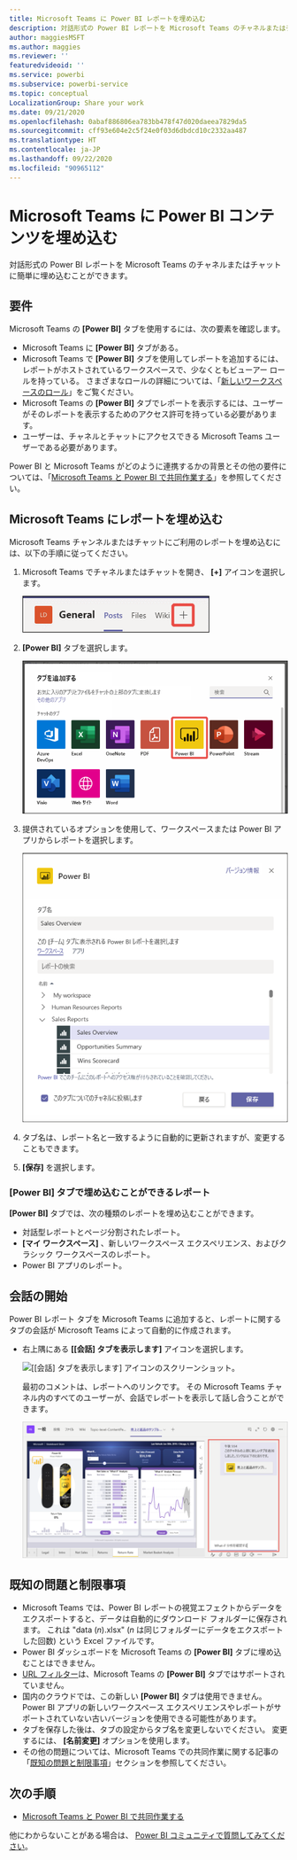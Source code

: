 ```yaml
---
title: Microsoft Teams に Power BI レポートを埋め込む
description: 対話形式の Power BI レポートを Microsoft Teams のチャネルまたはチャットに簡単に埋め込むことができます。 .
author: maggiesMSFT
ms.author: maggies
ms.reviewer: ''
featuredvideoid: ''
ms.service: powerbi
ms.subservice: powerbi-service
ms.topic: conceptual
LocalizationGroup: Share your work
ms.date: 09/21/2020
ms.openlocfilehash: 0abaf886806ea783bb478f47d020daeea7829da5
ms.sourcegitcommit: cff93e604e2c5f24e0f03d6dbdcd10c2332aa487
ms.translationtype: HT
ms.contentlocale: ja-JP
ms.lasthandoff: 09/22/2020
ms.locfileid: "90965112"
---
```

# <a name="embed-power-bi-content-in-microsoft-teams"></a>Microsoft Teams に Power BI コンテンツを埋め込む

対話形式の Power BI レポートを Microsoft Teams のチャネルまたはチャットに簡単に埋め込むことができます。 

## <a name="requirements"></a>要件

Microsoft Teams の **[Power BI]** タブを使用するには、次の要素を確認します。

- Microsoft Teams に **[Power BI]** タブがある。
- Microsoft Teams で **[Power BI]** タブを使用してレポートを追加するには、レポートがホストされているワークスペースで、少なくともビューアー ロールを持っている。 さまざまなロールの詳細については、「[新しいワークスペースのロール](service-new-workspaces.md#roles-in-the-new-workspaces)」をご覧ください。
- Microsoft Teams の **[Power BI]** タブでレポートを表示するには、ユーザーがそのレポートを表示するためのアクセス許可を持っている必要があります。
- ユーザーは、チャネルとチャットにアクセスできる Microsoft Teams ユーザーである必要があります。

Power BI と Microsoft Teams がどのように連携するかの背景とその他の要件については、「[Microsoft Teams と Power BI で共同作業する](service-embed-report-microsoft-teams.md)」を参照してください。

## <a name="embed-a-report-in-microsoft-teams"></a>Microsoft Teams にレポートを埋め込む

Microsoft Teams チャンネルまたはチャットにご利用のレポートを埋め込むには、以下の手順に従ってください。

1. Microsoft Teams でチャネルまたはチャットを開き、 **[+]** アイコンを選択します。

    ![チャネルまたはチャットへのタブの追加のスクリーンショット。](media/service-embed-report-microsoft-teams/service-embed-report-microsoft-teams-add.png)

1. **[Power BI]** タブを選択します。

    ![[Power BI] が表示された Microsoft Teams のタブの一覧のスクリーンショット。](media/service-embed-report-microsoft-teams/service-embed-report-microsoft-teams-tab.png)

1. 提供されているオプションを使用して、ワークスペースまたは Power BI アプリからレポートを選択します。

    ![Microsoft Teams 設定の [Power BI] タブのスクリーンショット。](media/service-embed-report-microsoft-teams/service-embed-report-microsoft-teams-tab-settings.png)

1. タブ名は、レポート名と一致するように自動的に更新されますが、変更することもできます。

1. **[保存]** を選択します。

### <a name="reports-you-can-embed-on-the-power-bi-tab"></a>[Power BI] タブで埋め込むことができるレポート

**[Power BI]** タブでは、次の種類のレポートを埋め込むことができます。

- 対話型レポートとページ分割されたレポート。
- **[マイ ワークスペース]** 、新しいワークスペース エクスペリエンス、およびクラシック ワークスペースのレポート。
- Power BI アプリのレポート。

## <a name="start-a-conversation"></a>会話の開始

Power BI レポート タブを Microsoft Teams に追加すると、レポートに関するタブの会話が Microsoft Teams によって自動的に作成されます。

- 右上隅にある **[[会話] タブを表示します]** アイコンを選択します。

    ![[[会話] タブを表示します] アイコンのスクリーンショット。](media/service-embed-report-microsoft-teams/power-bi-teams-conversation-icon.png)

    最初のコメントは、レポートへのリンクです。 その Microsoft Teams チャネル内のすべてのユーザーが、会話でレポートを表示して話し合うことができます。

    ![タブの会話のスクリーンショット。](media/service-embed-report-microsoft-teams/power-bi-teams-conversation-tab.png)

## <a name="known-issues-and-limitations"></a>既知の問題と制限事項

- Microsoft Teams では、Power BI レポートの視覚エフェクトからデータをエクスポートすると、データは自動的にダウンロード フォルダーに保存されます。 これは "data (*n*).xlsx" (*n* は同じフォルダーにデータをエクスポートした回数) という Excel ファイルです。
- Power BI ダッシュボードを Microsoft Teams の **[Power BI]** タブに埋め込むことはできません。
- [URL フィルター](service-url-filters.md)は、Microsoft Teams の **[Power BI]** タブではサポートされていません。
- 国内のクラウドでは、この新しい **[Power BI]** タブは使用できません。 Power BI アプリの新しいワークスペース エクスペリエンスやレポートがサポートされていない古いバージョンを使用できる可能性があります。
- タブを保存した後は、タブの設定からタブ名を変更しないでください。 変更するには、 **[名前変更]** オプションを使用します。
- その他の問題については、Microsoft Teams での共同作業に関する記事の「[既知の問題と制限事項](service-collaborate-microsoft-teams.md#known-issues-and-limitations)」セクションを参照してください。

## <a name="next-steps"></a>次の手順

- [Microsoft Teams と Power BI で共同作業する](service-collaborate-microsoft-teams.md)

他にわからないことがある場合は、 [Power BI コミュニティで質問してみてください](https://community.powerbi.com/)。
